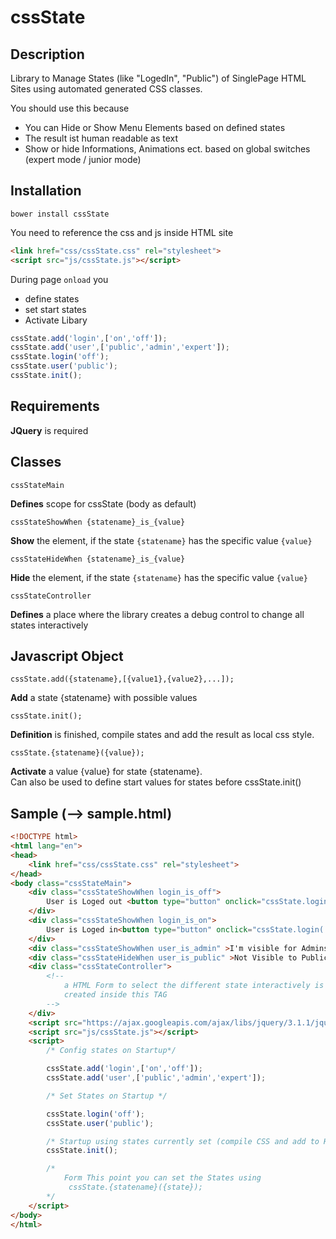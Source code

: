 # cssState


## Description
Library to Manage States (like "LogedIn", "Public") of SinglePage HTML Sites using automated generated CSS classes.

You should use this because
* You can Hide or Show Menu Elements based on defined states
* The result ist human readable as text
* Show or hide Informations, Animations ect. based on global switches (expert mode / junior mode)

## Installation

    bower install cssState

You need to reference the css and js inside HTML site
```html
<link href="css/cssState.css" rel="stylesheet">
<script src="js/cssState.js"></script>
```
During page `onload` you  
* define states
* set start states
* Activate Libary
```Javascript
cssState.add('login',['on','off']);
cssState.add('user',['public','admin','expert']);
cssState.login('off');
cssState.user('public');
cssState.init();
```
## Requirements

__JQuery__ is required

## Classes

    cssStateMain

__Defines__ scope for cssState (body as default)

    cssStateShowWhen {statename}_is_{value}

__Show__ the element, if the state `{statename}`  has the specific  value `{value}`

    cssStateHideWhen {statename}_is_{value}

__Hide__ the element, if the state `{statename}`  has the specific  value `{value}`

    cssStateController

__Defines__ a place where the library creates a debug control to change all states interactively

## Javascript Object

    cssState.add({statename},[{value1},{value2},...]);

__Add__ a state {statename} with possible values 

    cssState.init();

__Definition__ is finished, compile states and add the result as local css style.

    cssState.{statename}({value});

__Activate__ a value {value} for state {statename}.   
Can also be used to define start values for states before cssState.init()


## Sample (--> sample.html)

```html
<!DOCTYPE html>
<html lang="en">
<head>
    <link href="css/cssState.css" rel="stylesheet">
</head>
<body class="cssStateMain">
    <div class="cssStateShowWhen login_is_off">
        User is Loged out <button type="button" onclick="cssState.login('on')">Login...</button>
    </div>
    <div class="cssStateShowWhen login_is_on">
        User is Loged in<button type="button" onclick="cssState.login('off')">Logout...</button>
    </div>
    <div class="cssStateShowWhen user_is_admin" >I'm visible for Admins</div>
    <div class="cssStateHideWhen user_is_public" >Not Visible to Public</div>
    <div class="cssStateController">
        <!-- 
            a HTML Form to select the different state interactively is
            created inside this TAG
        -->
    </div>
    <script src="https://ajax.googleapis.com/ajax/libs/jquery/3.1.1/jquery.min.js"></script>    
    <script src="js/cssState.js"></script>
    <script>
        /* Config states on Startup*/

        cssState.add('login',['on','off']);
        cssState.add('user',['public','admin','expert']);

        /* Set States on Startup */

        cssState.login('off');
        cssState.user('public');

        /* Startup using states currently set (compile CSS and add to Header Section) */
        cssState.init();

        /* 
            Form This point you can set the States using
             cssState.{statename}({state});
        */
    </script>
</body>
</html>

```

